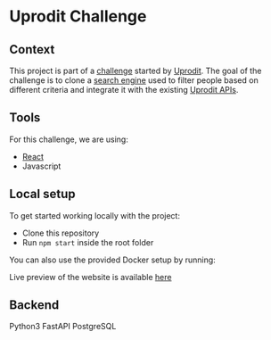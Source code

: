 # Uprodit Challenge

## Context

This project is part of a [challenge](https://doc.uprodit.com/docs/challenge/) started by [Uprodit](https://www.uprodit.com/). The goal of the challenge is to clone a [search engine](https://www.uprodit.com/profile/all/search/perso) used to filter people based on different criteria and integrate it with the existing [Uprodit APIs](https://doc.uprodit.com/docs/api/).

## Tools

For this challenge, we are using:

- [React](https://reactjs.org/) 
- Javascript

## Local setup

To get started working locally with the project:

- Clone this repository
- Run `npm start` inside the root folder

You can also use the provided Docker setup by running:

Live preview of the website is available [here](https://uprodit.vercel.app/)

## Backend

Python3
FastAPI
PostgreSQL